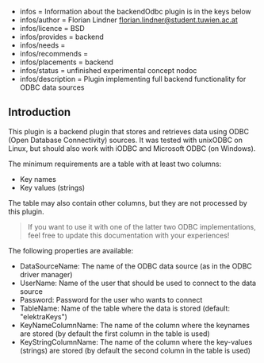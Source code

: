- infos = Information about the backendOdbc plugin is in the keys below
- infos/author = Florian Lindner <florian.lindner@student.tuwien.ac.at>
- infos/licence = BSD
- infos/provides = backend
- infos/needs =
- infos/recommends =
- infos/placements = backend
- infos/status = unfinished experimental concept nodoc
- infos/description = Plugin implementing full backend functionality for ODBC data sources

## Introduction

This plugin is a backend plugin that stores and retrieves data using ODBC (Open Database Connectivity) sources.
It was tested with unixODBC on Linux, but should also work with iODBC and Microsoft ODBC (on Windows).

The minimum requirements are a table with at least two columns:

- Key names
- Key values (strings)

The table may also contain other columns, but they are not processed by this plugin.

> If you want to use it with one of the latter two ODBC implementations, feel free to update this documentation with your experiences!

The following properties are available:

- DataSourceName: The name of the ODBC data source (as in the ODBC driver manager)
- UserName: Name of the user that should be used to connect to the data source
- Password: Password for the user who wants to connect
- TableName: Name of the table where the data is stored (default: "elektraKeys")
- KeyNameColumnName: The name of the column where the keynames are stored (by default the first column in the table is used)
- KeyStringColumnName: The name of the column where the key-values (strings) are stored (by default the second column in the table is used)

<!-- TODO [new_backend]: finish README -->
